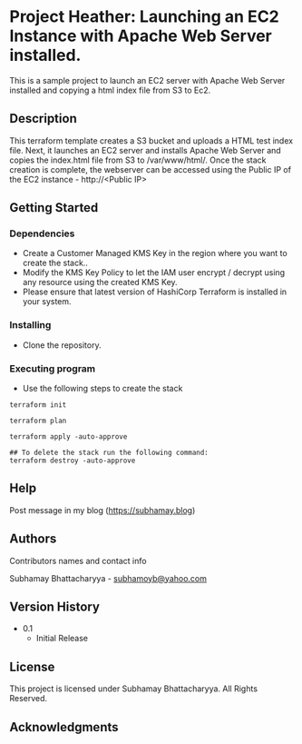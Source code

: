 # Project Heather: Launching an EC2 Instance with Apache Web Server installed.

This is a sample project to launch an EC2 server with Apache Web Server installed and copying a html index file from S3 to Ec2.

## Description

This terraform template creates a S3 bucket and uploads a HTML test index file. Next, it launches an EC2 server and installs Apache Web Server and copies the index.html file from S3 to /var/www/html/. Once the stack creation is complete, the webserver can be accessed using the Public IP of the EC2 instance - http://\<Public IP\>


## Getting Started

### Dependencies

* Create a Customer Managed KMS Key in the region where you want to create the stack..
* Modify the KMS Key Policy to let the IAM user encrypt / decrypt using any resource using the created KMS Key.
* Please ensure that latest version of HashiCorp Terraform is installed in your system.

### Installing

* Clone the repository.


### Executing program

* Use the following steps to create the stack
```
terraform init

terraform plan

terraform apply -auto-approve

## To delete the stack run the following command:
terraform destroy -auto-approve 
```

## Help

Post message in my blog (https://subhamay.blog)


## Authors

Contributors names and contact info

Subhamay Bhattacharyya  - [subhamoyb@yahoo.com](https://subhamay.blog)

## Version History


* 0.1
    * Initial Release

## License

This project is licensed under Subhamay Bhattacharyya. All Rights Reserved.

## Acknowledgments
